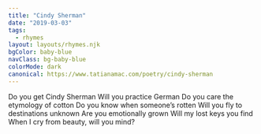 ```yaml
---
title: "Cindy Sherman"
date: "2019-03-03"
tags:
  - rhymes
layout: layouts/rhymes.njk
bgColor: baby-blue
navClass: bg-baby-blue
colorMode: dark
canonical: https://www.tatianamac.com/poetry/cindy-sherman
---
```


Do you get Cindy Sherman
Will you practice German
Do you care the etymology of cotton
Do you know when someone’s rotten
Will you fly to destinations unknown
Are you emotionally grown
Will my lost keys you find
When I cry from beauty, will you mind?
